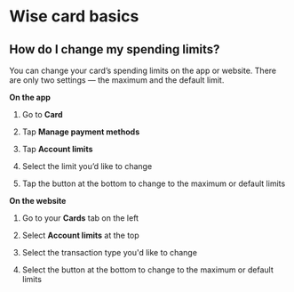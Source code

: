 # Wise card basics  
## How do I change my spending limits?  
You can change your card’s spending limits on the app or website. There are only two settings — the maximum and the default limit.

 **On the app**

  1. Go to **Card**

  2. Tap **Manage payment methods**

  3. Tap **Account limits**

  4. Select the limit you’d like to change

  5. Tap the button at the bottom to change to the maximum or default limits




 **On the website**

  1. Go to your **Cards** tab on the left

  2. Select **Account limits** at the top

  3. Select the transaction type you'd like to change 

  4. Select the button at the bottom to change to the maximum or default limits